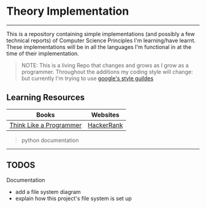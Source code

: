 # Theory Implementation
***

This is a repository containing simple implementations (and possibly a few technical reports) of Computer Science Principles I'm learning/have learnt. These implementations will be in all the languages I'm functional in at the time of their implementation.

>NOTE:
>This is a living Repo that changes and grows as I grow as a programmer.
>Throughout the additions my coding style will change: but currently I'm
>trying to use [google's style guildes](https://google.github.io/styleguide/)

## Learning Resources
|Books|Websites|
| ------ | ------ |
|[Think Like a Programmer](https://nostarch.com/thinklikeaprogrammer)|[HackerRank](https://www.hackerrank.com)|

>python documentation
***

## TODOS
Documentation
* add a file system diagram
* explain how this project's file system is set up
